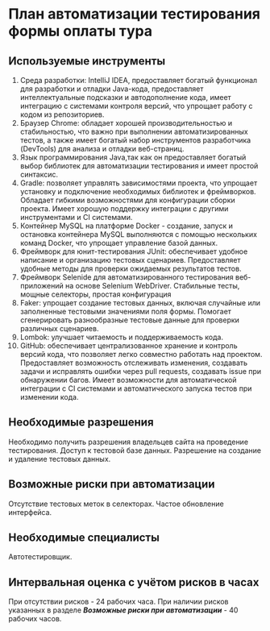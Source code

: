 # План автоматизации тестирования формы оплаты тура


## Используемые инструменты

1. Среда разработки: IntelliJ IDEA, предоставляет богатый функционал для разработки и отладки Java-кода, предоставляет интеллектуальные подсказки и автодополнение кода, имеет интеграцию с системами контроля версий, что упрощает работу с кодом из репозиториев.
2. Браузер Chrome: обладает хорошей производительностью и стабильностью, что важно при выполнении автоматизированных тестов, а также имеет богатый набор инструментов разработчика (DevTools) для анализа и отладки веб-страниц.
3. Язык программирования Java,так как он предоставляет богатый выбор библиотек для автоматизации тестирования и имеет простой синтаксис.
4. Gradle: позволяет управлять зависимостями проекта, что упрощает установку и подключение необходимых библиотек и фреймворков.
   Обладает гибкими возможностями для конфигурации сборки проекта. Имеет хорошую поддержку интеграции с другими инструментами и CI системами.
5. Контейнер MySQL на платформе Docker - создание, запуск и остановка контейнера MySQL выполняются с помощью нескольких команд Docker, что упрощает управление базой данных.
6. Фреймворк для юнит-тестирования JUnit: обеспечивает удобное написание и организацию тестовых сценариев. Предоставляет удобные методы для проверки ожидаемых результатов тестов.
7. Фреймворк Selenide для автоматизированного тестирования веб-приложений на основе Selenium WebDriver. Стабильные тесты, мощные селекторы, простая конфигурация
8. Faker: упрощает создание тестовых данных, включая случайные или заполненные тестовыми значениями поля формы. Помогает сгенерировать разнообразные тестовые данные для проверки различных сценариев.
9. Lombok: улучшает читаемость и поддерживаемость кода.
10. GitHub: обеспечивает централизованное хранение и контроль версий кода, что позволяет легко совместно работать над проектом. Предоставляет возможность отслеживать изменения, создавать задачи и исправлять ошибки через pull requests, создавать issue при обнаружении багов. Имеет возможности для автоматической интеграции с CI системами и автоматического запуска тестов при изменении кода.

## Необходимые разрешения

Необходимо получить разрешения владельцев сайта на проведение тестирования.
Доступ к тестовой базе данных.
Разрешение на создание и удаление тестовых данных.

## Возможные риски при автоматизации

Отсутствие тестовых меток в селекторах.
Частое обновление интерфейса.

## Необходимые специалисты

Автотестировщик.

## Интервальная оценка с учётом рисков в часах

При отсутствии рисков - 24 рабочих часа.
При наличии рисков указанных в разделе ***Возможные риски при автоматизации*** - 40 рабочих часов.
